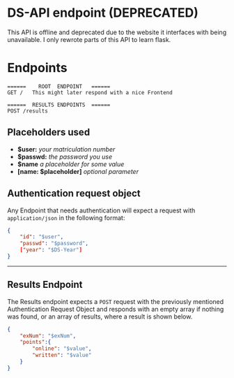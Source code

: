# DS-API endpoint (DEPRECATED)

This API is offline and deprecated due to the website it interfaces with being unavailable.
I only rewrote parts of this API to learn flask.

# Endpoints
```
======    ROOT  ENDPOINT   ======
GET /   This might later respond with a nice Frontend

======  RESULTS ENDPOINTS  ======
POST /results
```


## Placeholders used
- **$user:** _your matriculation number_
- **$passwd:** _the password you use_
- **$name** _a placeholder for some value_
- **[name: $placeholder]** _optional parameter_


## Authentication request object
Any Endpoint that needs authentication will expect a request with `application/json` in the following format:
```json
{
    "id": "$user",
    "passwd": "$password",
    ["year": "$DS-Year"]
}
```

____

## Results Endpoint
The Results endpoint expects a `POST` request with the previously mentioned Authentication Request Object and responds with an empty array if nothing was found, or an array of results, where a result is shown below.

```json 
{
    "exNum": "$exNum",
    "points":{
        "online": "$value",
        "written": "$value"
    }
}
```

